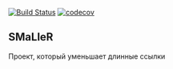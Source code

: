 [![Build Status](https://travis-ci.org/grafx7/smlr.svg?branch=master)](https://travis-ci.org/grafx7/smlr)
[![codecov](https://codecov.io/gh/grafx7/smlr/branch/master/graph/badge.svg)](https://codecov.io/gh/grafx7/smlr)

## SMaLleR

Проект, который уменьшает длинные ссылки